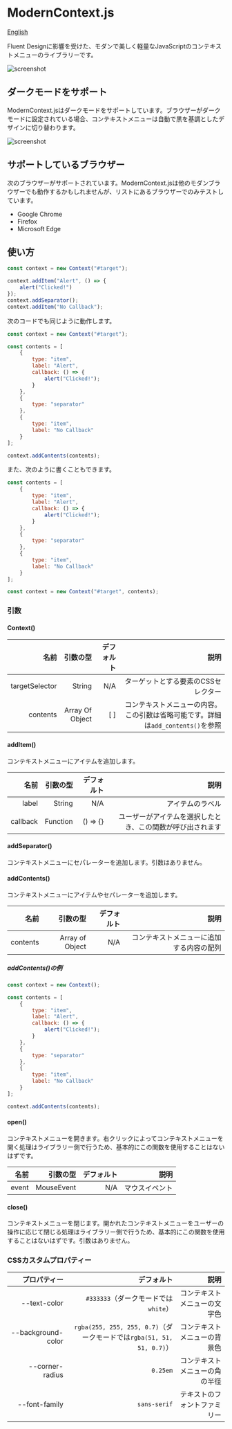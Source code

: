 # ModernContext.js

[English](README.md)

Fluent Designに影響を受けた、モダンで美しく軽量なJavaScriptのコンテキストメニューのライブラリーです。

![screenshot](screenshot_light.png)

## ダークモードをサポート

ModernContext.jsはダークモードをサポートしています。ブラウザーがダークモードに設定されている場合、コンテキストメニューは自動で黒を基調としたデザインに切り替わります。

![screenshot](screenshot_dark.png)

## サポートしているブラウザー

次のブラウザーがサポートされています。ModernContext.jsは他のモダンブラウザーでも動作するかもしれませんが、リストにあるブラウザーでのみテストしています。

- Google Chrome
- Firefox
- Microsoft Edge

## 使い方

```javascript
const context = new Context("#target");

context.addItem("Alert", () => {
    alert("Clicked!")
});
context.addSeparator();
context.addItem("No Callback");
```

次のコードでも同じように動作します。

```javascript
const context = new Context("#target");

const contents = [
    {
        type: "item",
        label: "Alert",
        callback: () => {
            alert("Clicked!");
        }
    },
    {
        type: "separator"
    },
    {
        type: "item",
        label: "No Callback"
    }
];

context.addContents(contents);
```

また、次のように書くこともできます。

```javascript
const contents = [
    {
        type: "item",
        label: "Alert",
        callback: () => {
            alert("Clicked!");
        }
    },
    {
        type: "separator"
    },
    {
        type: "item",
        label: "No Callback"
    }
];

const context = new Context("#target", contents);
```

### 引数

#### Context()

|           名前 |        引数の型 | デフォルト |                                                                               説明 |
| -------------: | --------------: | ---------: | ---------------------------------------------------------------------------------: |
| targetSelector |          String |        N/A |                                                ターゲットとする要素のCSSセレクター |
|       contents | Array Of Object |        [ ] | コンテキストメニューの内容。この引数は省略可能です。詳細は``add_contents()``を参照 |

#### addItem()

コンテキストメニューにアイテムを追加します。

|     名前 | 引数の型 | デフォルト |                                                       説明 |
| -------: | -------: | ---------: | ---------------------------------------------------------: |
|    label |   String |        N/A |                                           アイテムのラベル |
| callback | Function |   () => {} | ユーザーがアイテムを選択したとき、この関数が呼び出されます |

#### addSeparator()

コンテキストメニューにセパレーターを追加します。引数はありません。

#### addContents()

コンテキストメニューにアイテムやセパレーターを追加します。

|     名前 |        引数の型 | デフォルト |                                     説明 |
| -------: | --------------: | ---------: | ---------------------------------------: |
| contents | Array of Object |        N/A | コンテキストメニューに追加する内容の配列 |

##### addContents()の例

```javascript
const context = new Context();

const contents = [
    {
        type: "item",
        label: "Alert",
        callback: () => {
            alert("Clicked!");
        }
    },
    {
        type: "separator"
    },
    {
        type: "item",
        label: "No Callback"
    }
];

context.addContents(contents);
```

#### open()

コンテキストメニューを開きます。右クリックによってコンテキストメニューを開く処理はライブラリー側で行うため、基本的にこの関数を使用することはないはずです。

|  名前 |   引数の型 | デフォルト |           説明 |
| ----: | ---------: | ---------: | -------------: |
| event | MouseEvent |        N/A | マウスイベント |

#### close()

コンテキストメニューを閉じます。開かれたコンテキストメニューをユーザーの操作に応じて閉じる処理はライブラリー側で行うため、基本的にこの関数を使用することはないはずです。引数はありません。

### CSSカスタムプロパティー

|       プロパティー |                                                                デフォルト |                           説明 |
| -----------------: | ------------------------------------------------------------------------: | -----------------------------: |
|       --text-color |                                  ``#333333``（ダークモードでは``white``） |   コンテキストメニューの文字色 |
| --background-color | ``rgba(255, 255, 255, 0.7)``（ダークモードでは``rgba(51, 51, 51, 0.7)``） |   コンテキストメニューの背景色 |
|    --corner-radius |                                                                ``0.25em`` | コンテキストメニューの角の半径 |
|      --font-family |                                                            ``sans-serif`` |   テキストのフォントファミリー |
